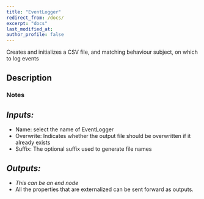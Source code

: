 ```yaml
---
title: "EventLogger"
redirect_from: /docs/
excerpt: "docs"
last_modified_at: 
author_profile: false
---
```



Creates and initializes a CSV file, and matching behaviour subject, on which to log events

## Description


### Notes


## _Inputs:_ 
* Name: select the name of EventLogger
* Overwrite: Indicates whether the output file should be overwritten if it already exists
* Suffix: The optional suffix used to generate file names


## _Outputs:_
* _This can be an end node_
* All the properties that are externalized can be sent forward as outputs.